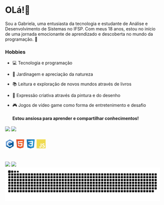 # OLá!👋

Sou a Gabriela, uma entusiasta da tecnologia e estudante de Análise e Desenvolvimento de Sistemas no IFSP. Com meus 18 anos, estou no início de uma jornada emocionante de aprendizado e descoberta no mundo da programação. 🚀

### Hobbies

- 💻 Tecnologia e programação
- 🌱 Jardinagem e apreciação da natureza
- 📚 Leitura e exploração de novos mundos através de livros 
- 🎨 Expressão criativa através da pintura e do desenho 
- 🎮 Jogos de vídeo game como forma de entretenimento e desafio

  #### Estou ansiosa para aprender e compartilhar conhecimentos!
  

<div>
<img width="39.4%" src="https://github-readme-stats.vercel.app/api?username=gabivsv&bg_color=30,000000,FF1261&title_color=fff&text_color=fff&include_all_commits=true&count_private=true"/>
<img width="57%" src="https://github-readme-stats.vercel.app/api/top-langs/?username=gabivsv&layout=pie&langs_count-16&bg_color=30,FF1261,000000&title_color=fff&text_color=fff"/>
</div>

###

<div>
<img height="30em" src="https://raw.githubusercontent.com/devicons/devicon/master/icons/c/c-original.svg">  
<img height="30em" src="https://raw.githubusercontent.com/devicons/devicon/master/icons/html5/html5-original.svg"/>
<img height="30em" src="https://raw.githubusercontent.com/devicons/devicon/master/icons/css3/css3-original.svg"/>
<img height="30em" src="https://raw.githubusercontent.com/devicons/devicon/master/icons/javascript/javascript-plain.svg">
</div>

#

<div>
<a href ="mailto:contatogabrielavieirasv@gmail.com"><img height="25em" src="https://img.shields.io/badge/-Gmail-D14836?style=for-the-badge&logo=gmail&logoColor=white" target="_blank" ></a>
<a href="https://www.linkedin.com/in/gabriela-vieira-27888b298/" target="_blank"><img height="25em" src="https://img.shields.io/badge/-LinkedIn-0077B5?style=for-the badge&logo=linkedin&logoColor=white" target="_blank"></a> 
</div>
<picture>
  <source media="(prefers-color-scheme: dark)" srcset="https://raw.githubusercontent.com/gabivsv/gabivsv/output/github-contribution-grid-snake-dark.svg">
  <source media="(prefers-color-scheme: light)" srcset="https://raw.githubusercontent.com/gabivsv/gabivsv/output/github-contribution-grid-snake.svg">
  <img alt="github contribution grid snake animation" src="https://raw.githubusercontent.com/gabivsv/gabivsv/output/github-contribution-grid-snake.svg">
</picture>

